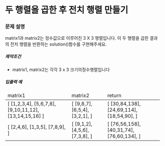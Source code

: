# 두 행렬을 곱한 후 전치 행렬 만들기

### 문제 설명

matrix1과 matrix2는 정수값으로 이루어진 3 X 3 행렬입니다. 이 두 행렬을 곱한 결과의 전치 행렬을 반환하는 solution()함수를 구현해주세요.

<h5>제약조건</h5>

- matrix1, matrix2는 각각 3 x 3 크기의정수행렬입니다

<h5>입출력 예</h5>

<table>
<thead>
<tr>
    <td>matrix1</td>
    <td>matrix2</td>
    <td>return</td>
</tr>
</thead>
<tbody>
<tr>
    <td>
    [
        [1,2,3,4],
        [5,6,7,8],
        [9,10,11,12],
        [13,14,15,16]
    ]
    </td>
    <td>
    [
        [9,8,7],
        [6,5,4],
        [3,2,1],
    ]
    </td>
    <td>
    [
        [30,84,138],
        [24,69,114],
        [18,54,90],
    ]
    </td>
</tr>
<tr>
    <td>
    [
        [2,4,6],
        [1,3,5],
        [7,8,9],
    ]
    </td>
    <td>
     [
        [9,1,2],
        [4,5,6],
        [7,3,8],
    ]
    </td>
    <td>
    [
        [76,56,158],
        [40,31,74],
        [76,60,134],
    ]
    </td>
</tr>
</tbody>
</table>
